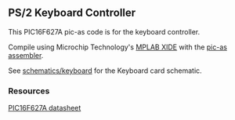 ## PS/2 Keyboard Controller

This PIC16F627A pic-as code is for the keyboard controller.

Compile using Microchip Technology's [MPLAB XIDE](https://www.microchip.com/en-us/tools-resources/develop/mplab-x-ide) with the [pic-as assembler](https://microchipdeveloper.com/swtools:pic-asm).

See [schematics/keyboard](/schematics/keyboard_nes) for the Keyboard card schematic.

### Resources

[PIC16F627A datasheet](https://ww1.microchip.com/downloads/en/DeviceDoc/40044G.pdf)
